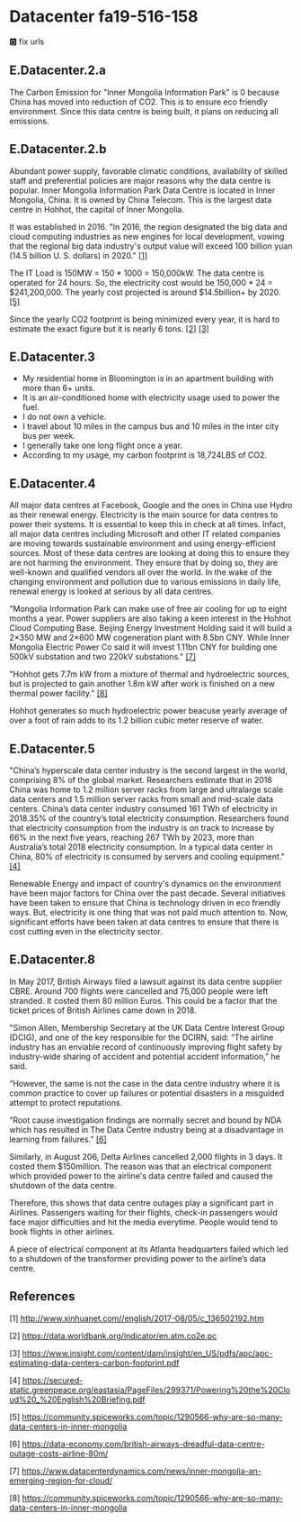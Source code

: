 # Datacenter fa19-516-158

:o2: fix urls

## E.Datacenter.2.a

The Carbon Emission for "Inner Mongolia Information Park" is 0 because China has moved into reduction of CO2. This is to ensure eco friendly environment. Since this data centre is being built, it plans on reducing all emissions.

## E.Datacenter.2.b

Abundant power supply, favorable climatic conditions, availability of skilled staff and preferential policies are major reasons why the data centre is popular. Inner Mongolia Information Park Data Centre is located in Inner Mongolia, China. It is owned by China Telecom. This is the largest data centre in Hohhot, the capital of Inner Mongolia. 

It was established in 2016. "In 2016, the region designated the big data and cloud computing industries as new engines for local development, vowing that the regional big data industry's output value will exceed 100 billion yuan (14.5 billion U. S. dollars) in 2020." [[1]](http://www.xinhuanet.com//english/2017-08/05/c_136502192.htm)

The IT Load is 150MW = 150 * 1000 = 150,000kW. The data centre is operated for 24 hours. So, the electricity cost would be 150,000 * 24 = $241,200,000. The yearly cost projected is around $14.5billion+ by 2020. [[5]](https://community.spiceworks.com/topic/1290566-why-are-so-many-data-centers-in-inner-mongolia)

Since the yearly CO2 footprint is being minimized every year, it is hard to estimate the exact figure but it is nearly 6 tons. [[2]](https://data.worldbank.org/indicator/en.atm.co2e.pc) [[3]](https://www.insight.com/content/dam/insight/en_US/pdfs/apc/apc-estimating-data-centers-carbon-footprint.pdf)

## E.Datacenter.3

* My residential home in Bloomington is in an apartment building with more than 6+ units. 
* It is an air-conditioned home with electricity usage used to power the fuel. 
* I do not own a vehicle. 
* I travel about 10 miles in the campus bus and 10 miles in the inter city bus per week. 
* I generally take one long flight once a year.
* According to my usage, my carbon footprint is 18,724LBS of CO2.

## E.Datacenter.4

All major data centres at Facebook, Google and the ones in China use Hydro as their renewal energy. Electricity is the main source for data centres to power their systems. It is essential to keep this in check at all times. Infact, all major data centres including Microsoft and other IT related companies are moving towards sustainable environment and using energy-efficient sources. Most of these data centres are looking at doing this to ensure they are not harming the environment. They ensure that by doing so, they are well-known and qualified vendors all over the world. In the wake of the changing environment and pollution due to various emissions in daily life, renewal energy is looked at serious by all data centres.

"Mongolia Information Park can make use of free air cooling for up to eight months a year. Power suppliers are also taking a keen interest in the Hohhot Cloud Computing Base. Beijing Energy Investment Holding said it will build a 2×350 MW and 2×600 MW cogeneration plant with 8.5bn CNY. While Inner Mongolia Electric Power Co said it will invest 1.11bn CNY for building one 500kV substation and two 220kV substations." [[7]](https://www.datacenterdynamics.com/news/inner-mongolia-an-emerging-region-for-cloud/ )

"Hohhot gets 7.7m kW from a mixture of thermal and hydroelectric sources, but is projected to gain another 1.8m kW after work is finished on a new thermal power facility." [[8]](https://community.spiceworks.com/topic/1290566-why-are-so-many-data-centers-in-inner-mongolia) 

Hohhot generates so much hydroelectric power beacuse yearly average of over a foot of rain adds to its 1.2 billion cubic meter reserve of water.

## E.Datacenter.5

"China’s hyperscale data center industry is the second largest in the world, comprising 8% of the global
market. Researchers estimate that in 2018 China was home to 1.2 million server racks from large and ultralarge scale data centers and 1.5 million server racks from small and mid-scale data centers. China’s data center industry consumed 161 TWh of
electricity in 2018.35% of the country’s total electricity consumption. Researchers found that electricity consumption from the industry is on track to increase by 66% in the next five years, reaching 267 TWh by 2023, more than Australia’s total 2018 electricity consumption. In a typical data center in China, 80% of electricity is consumed by servers and cooling equipment." [[4]](https://secured-static.greenpeace.org/eastasia/PageFiles/299371/Powering%20the%20Cloud%20_%20English%20Briefing.pdf)

Renewable Energy and impact of country's dynamics on the environment have been major factors for China over the past decade. Several initiatives have been taken to ensure that China is technology driven in eco friendly ways. But, electricity is one thing that was not paid much attention to. Now, significant efforts have been taken at data centres to ensure that there is cost cutting even in the electricity sector. 

## E.Datacenter.8

In May 2017, British Airways filed a lawsuit against its data centre supplier CBRE. Around 700 flights were cancelled and 75,000 people were left stranded. It costed them 80 million Euros. This could be a factor that the ticket prices of British Airlines came down in 2018.

"Simon Allen, Membership Secretary at the UK Data Centre Interest Group (DCIG), and one of the key responsible for the DCIRN, said: “The airline industry has an enviable record of continuously improving flight safety by industry-wide sharing of accident and potential accident information,” he said.

“However, the same is not the case in the data centre industry where it is common practice to cover up failures or potential disasters in a misguided attempt to protect reputations.

“Root cause investigation findings are normally secret and bound by NDA which has resulted in The Data Centre industry being at a disadvantage in learning from failures.” [[6]](https://data-economy.com/british-airways-dreadful-data-centre-outage-costs-airline-80m/)

Similarly, in August 206, Delta Airlines cancelled 2,000 flights in 3 days. It costed them $150million. The reason was that an electrical component which provided power to the airline's data centre failed and caused the shutdown of the data centre. 

Therefore, this shows that data centre outages play a significant part in Airlines. Passengers waiting for their flights, check-in passengers would face major difficulties and hit the media everytime. People would tend to book flights in other airlines.

A piece of electrical component at its Atlanta headquarters failed which led to a shutdown of the transformer providing power to the airline’s data centre.


## References

[1] <http://www.xinhuanet.com//english/2017-08/05/c_136502192.htm>

[2] <https://data.worldbank.org/indicator/en.atm.co2e.pc>

[3] <https://www.insight.com/content/dam/insight/en_US/pdfs/apc/apc-estimating-data-centers-carbon-footprint.pdf>

[4] <https://secured-static.greenpeace.org/eastasia/PageFiles/299371/Powering%20the%20Cloud%20_%20English%20Briefing.pdf>

[5] <https://community.spiceworks.com/topic/1290566-why-are-so-many-data-centers-in-inner-mongolia>

[6] <https://data-economy.com/british-airways-dreadful-data-centre-outage-costs-airline-80m/>

[7] <https://www.datacenterdynamics.com/news/inner-mongolia-an-emerging-region-for-cloud/>

[8] <https://community.spiceworks.com/topic/1290566-why-are-so-many-data-centers-in-inner-mongolia>
